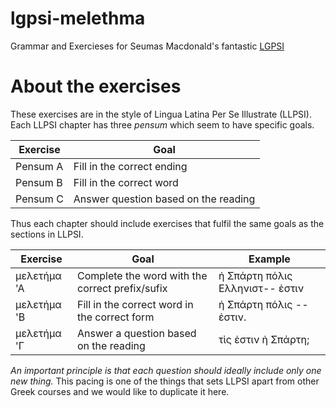 # lgpsi-melethma

Grammar and Exercieses for Seumas Macdonald's fantastic [LGPSI](https://seumasjeltzz.github.io/LinguaeGraecaePerSeIllustrata/)

# About the exercises

These exercises are in the style of Lingua Latina Per Se Illustrate (LLPSI). Each LLPSI chapter has three *pensum* which seem to have specific goals.

|Exercise| Goal |
|--------|----- |
|Pensum A| Fill in the correct ending |
|Pensum B| Fill in the correct word| 
|Pensum C | Answer question based on the reading |

Thus each chapter should include exercises that fulfil the same goals as the sections in LLPSI.

|Exercise| Goal| Example |
|--------|-----|--------|
|μελετήμα 'Α | Complete the word with the correct prefix/sufix| ἡ Σπάρτη πόλις Ελληνιστ-- ἑστιν| 
|μελετήμα 'Β | Fill in the correct word in the correct form | ἡ Σπάρτη πόλις -- ἑστιν. |
|μελετήμα 'Γ | Answer a question based on the reading | τὶς ἑστιν ἡ Σπάρτη;|

*An important principle is that each question should ideally include only one new thing.* This pacing is one of the things that sets LLPSI apart from other Greek courses and we would like to duplicate it here.
